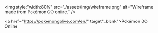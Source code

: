 <img style:"width:80%" src="./assets/img/wireframe.png" alt="Wireframe made from
Pokémon GO online." />

<a href="https://pokemongolive.com/en/" target"_blank">Pokémon GO Online</a>
